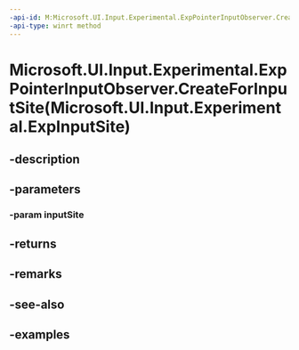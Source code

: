 ```yaml
---
-api-id: M:Microsoft.UI.Input.Experimental.ExpPointerInputObserver.CreateForInputSite(Microsoft.UI.Input.Experimental.ExpInputSite)
-api-type: winrt method
---
```


# Microsoft.UI.Input.Experimental.ExpPointerInputObserver.CreateForInputSite(Microsoft.UI.Input.Experimental.ExpInputSite)

<!--
public static Microsoft.UI.Input.Experimental.ExpPointerInputObserver CreateForInputSite (Microsoft.UI.Input.Experimental.ExpInputSite inputSite);
-->


## -description

## -parameters

### -param inputSite

## -returns

## -remarks

## -see-also

## -examples


